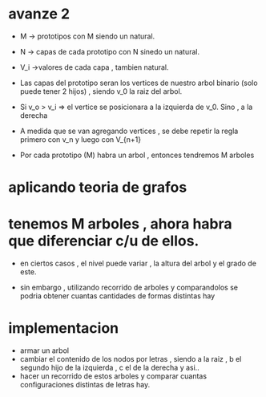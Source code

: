 # avanze 2
- M -> prototipos con M siendo un natural.

- N -> capas de cada prototipo con N sinedo un natural.

- V_i ->valores de cada capa , tambien natural.

- Las  capas del prototipo seran los vertices de nuestro arbol binario (solo puede tener 2 hijos) , siendo v_0 la raiz del arbol.

- Si v_o > v_i => el vertice se posicionara a la izquierda de v_0. Sino , a la derecha

- A medida que se van agregando vertices , se debe repetir la regla primero con v_n y luego con V_{n+1}

- Por cada prototipo (M) habra un arbol , entonces tendremos M arboles 
# aplicando teoria de grafos

# tenemos M arboles , ahora habra que diferenciar c/u de ellos.

- en ciertos casos , el nivel puede variar , la altura del arbol y el grado de este.

- sin embargo , utilizando recorrido de arboles y comparandolos se podria obtener cuantas cantidades de formas distintas hay

# implementacion 

- armar un arbol 
- cambiar el contenido de los nodos por letras , siendo a la raiz , b el segundo hijo de la izquierda , c el de la derecha y asi..
- hacer un recorrido de estos arboles y comparar cuantas configuraciones distintas de letras hay.

